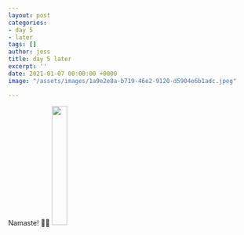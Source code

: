 ```yaml
---
layout: post
categories:
- day 5
- later
tags: []
author: jess
title: day 5 later
excerpt: ''
date: 2021-01-07 00:00:00 +0000
image: "/assets/images/1a9e2e8a-b719-46e2-9120-d5904e6b1adc.jpeg"

---
```


Namaste! 🧘‍♀️ <img width="25%" height="25%" src="{{site.url}}{{site.baseurl}}/assets/images/jess-signature.gif">